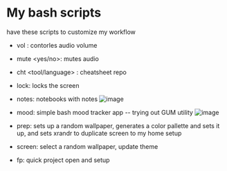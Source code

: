 # My bash scripts

have these scripts to customize my workflow

- vol <volume persantange>: contorles audio volume
- mute <yes/no>: mutes audio
- cht <tool/language> <query>: cheatsheet repo
- lock: locks the screen
- notes: notebooks with notes
![image](https://github.com/user-attachments/assets/b2eedd68-829f-4ea3-ba8c-9e87cae1554d)

- mood: simple bash mood tracker app -- trying out GUM utility
  ![image](https://github.com/user-attachments/assets/b0965ec6-2cb7-4fd4-8fb4-c0c1cbd2c585)

- prep: sets up a random wallpaper, generates a color pallette and sets it up, and sets xrandr to duplicate screen to my home setup
- screen: select a random wallpaper, update theme
- fp: quick project open and setup
